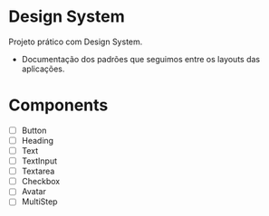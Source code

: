 # Design System

Projeto prático com Design System.

- Documentação dos padrões que seguimos entre os layouts das aplicações.

# Components

- [ ] Button
- [ ] Heading
- [ ] Text
- [ ] TextInput
- [ ] Textarea
- [ ] Checkbox
- [ ] Avatar
- [ ] MultiStep